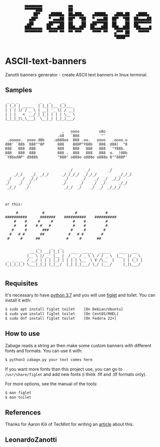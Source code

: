 ```bash
         ▄▄▄▄▄▄▄▄            ▄▄                                     
         ▀▀▀▀▀███            ██                                     
             ██▀    ▄█████▄  ██▄███▄    ▄█████▄   ▄███▄██   ▄████▄  
           ▄██▀     ▀ ▄▄▄██  ██▀  ▀██   ▀ ▄▄▄██  ██▀  ▀██  ██▄▄▄▄██ 
          ▄██      ▄██▀▀▀██  ██    ██  ▄██▀▀▀██  ██    ██  ██▀▀▀▀▀▀ 
         ███▄▄▄▄▄  ██▄▄▄███  ███▄▄██▀  ██▄▄▄███  ▀██▄▄███  ▀██▄▄▄▄█ 
         ▀▀▀▀▀▀▀▀   ▀▀▀▀ ▀▀  ▀▀ ▀▀▀     ▀▀▀▀ ▀▀   ▄▀▀▀ ██    ▀▀▀▀▀  
                                                  ▀████▀▀           
                                                               
```

# ASCII-text-banners
Zanotti banners generator - create ASCII text banners in linux terminal.

## Samples
```
 _ _ _          _   _     _     
| (_) | _____  | |_| |__ (_)___ 
| | | |/ / _ \ | __| '_ \| / __|
| | |   <  __/ | |_| | | | \__ \
|_|_|_|\_\___|  \__|_| |_|_|___/
                                

                          .   oooo         o8o           
                        .o8   `888         `"'           
 .ooooo.  oooo d8b    .o888oo  888 .oo.   oooo   .oooo.o 
d88' `88b `888""8P      888    888P"Y88b  `888  d88(  "8 
888   888  888          888    888   888   888  `"Y88b.  
888   888  888          888 .  888   888   888  o.  )88b 
`Y8bod8P' d888b         "888" o888o o888o o888o 8""888P' 
                                                         
                                                             
                             _/      _/        _/            
    _/_/    _/  _/_/      _/_/_/_/  _/_/_/          _/_/_/   
 _/    _/  _/_/            _/      _/    _/  _/  _/_/        
_/    _/  _/              _/      _/    _/  _/      _/_/     
 _/_/    _/                _/_/  _/    _/  _/  _/_/_/        
                                                             
                                                             

or this:

     #           #              #             #
##########      #######    ##########    ##########
    #    #     #     #         #    #         #
    #    #    # #   #          #    #         #
   #     #       ###          #     #        #
  #   # #       ##           #   # #        #
 #     #      ##            #     #       ##

               _     _   _                                     
           ___(_) __| |_| |   __ _ _____   _____    __ _  ___  
          |__ \ |/ _` |__ |  / _` / _ \ \ / / _ \  |__` |/ _ \ 
 _ _ _ _  / __/ | | | |_| | | | | \__  \ V /\__  |    | | (_) |
(_|_|_|_) \___|_|_| |_|__/  |_| |_|___/ \_/ |___/     |_|\___/ 
                                                               
```

## Requisites
It's necessary to have [python 3.7](https://www.python.org/downloads/) and
you will use [figlet](http://www.figlet.org/) and toilet. You can install it with:
```bash
$ sudo apt install figlet toilet    [On Debian/Ubuntu]
$ sudo yum install figlet toilet    [On CentOS/RHEL]
$ sudo dnf install figlet toilet    [On Fedora 22+]
```

## How to use
Zabage reads a string an then make some custom banners with different fonts and formats. You can use it with:
```bash
$ python3 zabage.py your text comes here
```
If you want more fonts than this project use, you can go to `/usr/share/figlet` and add new fonts (i think .flf and .tlf formats only).

For more options, see the manual of the tools:
```bash
$ man figlet
$ man toilet
```

## References
Thanks for Aaron Kili of TecMint for writing an [article](https://www.tecmint.com/create-ascii-text-banners-in-linux-terminal/) about this.

## LeonardoZanotti